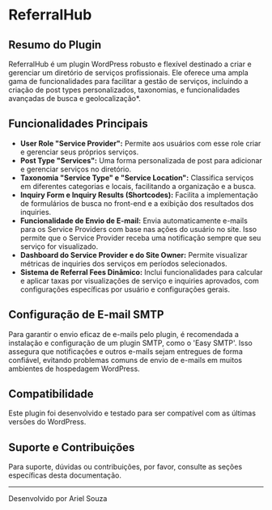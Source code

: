 # ReferralHub

## Resumo do Plugin

ReferralHub é um plugin WordPress robusto e flexível destinado a criar e gerenciar um diretório de serviços profissionais. Ele oferece uma ampla gama de funcionalidades para facilitar a gestão de serviços, incluindo a criação de post types personalizados, taxonomias, e funcionalidades avançadas de busca e geolocalização*.

## Funcionalidades Principais

- **User Role "Service Provider":** Permite aos usuários com esse role criar e gerenciar seus próprios serviços.
- **Post Type "Services":** Uma forma personalizada de post para adicionar e gerenciar serviços no diretório.
- **Taxonomia "Service Type" e "Service Location":** Classifica serviços em diferentes categorias e locais, facilitando a organização e a busca.
- **Inquiry Form e Inquiry Results (Shortcodes):** Facilita a implementação de formulários de busca no front-end e a exibição dos resultados dos inquiries.
- **Funcionalidade de Envio de E-mail:** Envia automaticamente e-mails para os Service Providers com base nas ações do usuário no site. Isso permite que o Service Provider receba uma notificação sempre que seu serviço for visualizado.
- **Dashboard do Service Provider e do Site Owner:** Permite visualizar métricas de inquiries dos serviços em períodos selecionados.
- **Sistema de Referral Fees Dinâmico:** Inclui funcionalidades para calcular e aplicar taxas por visualizações de serviço e inquiries aprovados, com configurações específicas por usuário e configurações gerais.

## Configuração de E-mail SMTP

Para garantir o envio eficaz de e-mails pelo plugin, é recomendada a instalação e configuração de um plugin SMTP, como o 'Easy SMTP'. Isso assegura que notificações e outros e-mails sejam entregues de forma confiável, evitando problemas comuns de envio de e-mails em muitos ambientes de hospedagem WordPress.

## Compatibilidade

Este plugin foi desenvolvido e testado para ser compatível com as últimas versões do WordPress.

## Suporte e Contribuições

Para suporte, dúvidas ou contribuições, por favor, consulte as seções específicas desta documentação.

---

Desenvolvido por Ariel Souza
